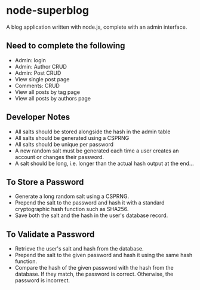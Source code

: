 node-superblog
==============

A blog application written with node.js, complete with an admin interface.


Need to complete the following
------------------------------
* Admin: login
* Admin: Author CRUD
* Admin: Post CRUD
* View single post page
* Comments: CRUD
* View all posts by tag page
* View all posts by authors page

Developer Notes
---------------
* All salts should be stored alongside the hash in the admin table
* All salts should be generated using a CSPRNG
* All salts should be unique per password
* A new random salt must be generated each time a user creates an account or changes their password.
* A salt should be long, i.e. longer than the actual hash output at the end...

To Store a Password
-------------------
* Generate a long random salt using a CSPRNG.
* Prepend the salt to the password and hash it with a standard cryptographic hash function such as SHA256.
* Save both the salt and the hash in the user's database record.


To Validate a Password
----------------------
* Retrieve the user's salt and hash from the database.
* Prepend the salt to the given password and hash it using the same hash function.
* Compare the hash of the given password with the hash from the database. If they match, the password is correct. Otherwise, the password is incorrect.